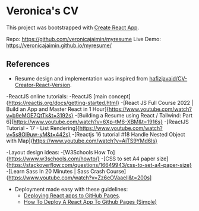 # Veronica's CV

This project was bootstrapped with [Create React App](https://github.com/facebook/create-react-app).

Repo: https://github.com/veronicajaimin/myresume
Live Demo: https://veronicajaimin.github.io/myresume/

## References

- Resume design and implementation was inspired from [hafizjavaid/CV-Creator-React-Version](https://github.com/hafizjavaid/CV-Creator-React-Version).

-ReactJS online tutorials:
  -ReactJS [main concept]{https://reactjs.org/docs/getting-started.html}
  -[React JS Full Course 2022 | Build an App and Master React in 1 Hour]{https://www.youtube.com/watch?v=b9eMGE7QtTk&t=3192s}
  -[Building a Resume using React / Tailwind: Part 6]{https://www.youtube.com/watch?v=6Xp-tM6-XBM&t=1916s}
  -[ReactJS Tutorial - 17 - List Rendering]{https://www.youtube.com/watch?v=5s8Ol9uw-yM&t=442s}
  -[Reactjs 16 tutorial #18 Handle Nested Object with Map]{https://www.youtube.com/watch?v=AiTS9YMd6Is}
  
 -Layout design ideas:
  -[W3Schools How To]{https://www.w3schools.com/howto/}
  -[CSS to set A4 paper size]{https://stackoverflow.com/questions/16649943/css-to-set-a4-paper-size}
  -[Learn Sass In 20 Minutes | Sass Crash Course]{https://www.youtube.com/watch?v=Zz6eOVaaelI&t=200s]

- Deployment made easy with these guidelines:
  - [Deploying React apps to GitHub Pages](https://blog.logrocket.com/deploying-react-apps-github-pages/#:~:text=The%20simplicity%20of%20deploying%20a,own%20custom%20domain%20or%20subdomain).
  - [How To Deploy A React App To Github Pages (Simple)](https://www.youtube.com/watch?v=Q9n2mLqXFpU)




